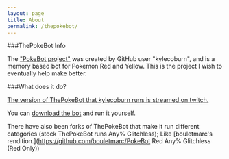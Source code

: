 ```yaml
---
layout: page
title: About
permalink: /thepokebot/
---
```


###ThePokeBot Info

The ["PokeBot project"](http://github.com/kylecoburn/pokebot) was created by GitHub user "kylecoburn", and is a memory based bot for Pokemon Red and Yellow.
This is the project I wish to eventually help make better.

###What does it do?

[The version of ThePokeBot that kylecoburn runs is streamed on twitch.](http://www.twitch.tv/thepokebot/)

You can [download the bot](http://github.com/kylecoburn/pokebot) and run it yourself.

There have also been forks of ThePokeBot that make it run different categories (stock ThePokeBot runs Any% Glitchless); Like [bouletmarc's rendition.](https://github.com/bouletmarc/PokeBot Red Any% Glitchless (Red Only))

